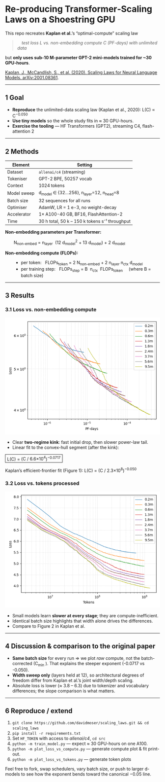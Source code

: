 # Re-producing Transformer‐Scaling Laws on a Shoestring GPU

This repo recreates **Kaplan et al.**’s “optimal-compute” scaling law
>  *test loss L vs. non-embedding compute C (PF-days) with unlimited data*  

but **only uses sub-10 M-parameter GPT-2 mini-models trained for ~30 GPU-hours**.

[Kaplan, J., McCandlish, S., et al. (2020). Scaling Laws for Neural Language Models. arXiv:2001.08361](https://arxiv.org/abs/2001.08361).

---

## 1 Goal

* **Reproduce** the unlimited-data scaling law (Kaplan et al., 2020): L(C) ∝ C<sup>−0.050</sup>
* **Use tiny models** so the whole study fits in ≈ 30 GPU-hours.
* **Exercise the tooling** — HF Transformers (GPT2), streaming C4, flash-attention 2

---

## 2 Methods

| Element | Setting                                                                |
|---------|------------------------------------------------------------------------|
|Dataset | `allenai/c4` (streaming)                                               |
|Tokeniser | GPT-2 BPE, 50257 vocab                                                 |
|Context | 1024 tokens                                                            |
|Model sweep | d<sub>model</sub> ∈ {32…256}, n<sub>layer</sub>=12, n<sub>head</sub>=8 |
|Batch size | 32 sequences for all runs                                              |
|Optimiser | AdamW, LR = 1 e-3, no weight-decay                                     |
|Accelerator | 1× A100-40 GB, BF16, FlashAttention-2                                  |
|Time | 30 h total, 50 k – 150 k tokens s⁻¹ throughput                         |

<p><b>Non-embedding parameters per Transformer:</b></p>
<p style="margin-left:2em">
N<sub>non-embed</sub> = n<sub>layer</sub> &nbsp;(12&nbsp;d<sub>model</sub><sup>2</sup> + 13&nbsp;d<sub>model</sub>) + 2&nbsp;d<sub>model</sub>
</p>

<p><b>Non-embedding compute (FLOPs):</b></p>
<ul style="margin-left:2em">
  <li>
    per token: &nbsp;
    FLOPs<sub>token</sub> = 2&nbsp;N<sub>non-embed</sub> + 2&nbsp;n<sub>layer</sub> n<sub>ctx</sub> d<sub>model</sub>
  </li>
  <li>
    per training step: &nbsp;
    FLOPs<sub>step</sub> = B &nbsp;n<sub>ctx</sub> &nbsp;FLOPs<sub>token</sub>
    &nbsp; &nbsp; (where&nbsp;B = batch&nbsp;size)
  </li>
</ul>


---

## 3 Results

### 3.1 Loss vs. non-embedding compute

![Test loss vs PF-days](results/loss_vs_pf_days.png)

* Clear **two-regime kink**: fast initial drop, then slower power-law tail.
* Linear fit to the convex-hull segment (after the kink):

<div style="border:1px solid; display:inline-block; padding:0.2em 0.4em;">
  L(C) = (<span style="white-space:nowrap;">C / 6.6×10<sup>4</sup></span>)<sup>−0.0717</sup>
</div>

Kaplan’s efficient-frontier fit (Figure 1): L(C) = (<span style="white-space:nowrap;">C / 2.3×10<sup>8</sup></span>)<sup>−0.050</sup>

### 3.2 Loss vs. tokens processed

![Test loss vs tokens](results/loss_vs_tokens.png)

* Small models learn **slower at every stage**; they are compute-inefficient.
* Identical batch size highlights that width alone drives the differences.
* Compare to Figure 2 in Kaplan et al.

---

## 4 Discussion & comparison to the original paper

* **Same batch size** for every run ⇒ we plot *raw* compute, not the batch-corrected \(C<sub>min</sub>
  \). That explains the steeper exponent (-0.0717 vs -0.050).
* **Width sweep only** (layers held at 12), so architectural degrees of freedom differ from Kaplan et al.’s joint width/depth scaling.
* Absolute loss is lower (≈ 3.8 – 6.3) due to tokenizer and vocabulary differences; the slope comparison is what matters.

---

## 6 Reproduce / extend

1. `git clone https://github.com/davidmoser/scaling_laws.git && cd scaling_laws`
2. `pip install -r requirements.txt`
3. Set `HF_TOKEN` with access to *allenai/c4*, `cd src`
4. `python -m train_model.py` — expect ≈ 30 GPU-hours on one A100.
5. `python -m plot_loss_vs_compute.py` — generate compute plot & fit print-out.
6. `python -m plot_loss_vs_tokens.py` — generate token plots

Feel free to fork, swap schedulers, vary batch size, or push to larger d-models to see how the exponent bends toward the canonical −0.05 line.
